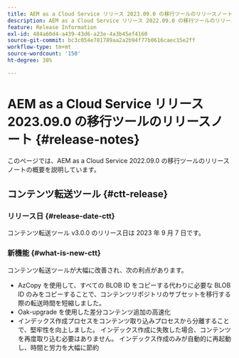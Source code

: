 ```yaml
---
title: AEM as a Cloud Service リリース 2023.09.0 の移行ツールのリリースノート
description: AEM as a Cloud Service リリース 2022.09.0 の移行ツールのリリースノート
feature: Release Information
exl-id: 484a60d4-a439-43d6-a23e-4a3b45ef4160
source-git-commit: bc3c054e781789aa2a2b94f77b0616caec15e2ff
workflow-type: tm+mt
source-wordcount: '150'
ht-degree: 38%

---
```


# AEM as a Cloud Service リリース 2023.09.0 の移行ツールのリリースノート {#release-notes}

このページでは、AEM as a Cloud Service 2022.09.0 の移行ツールのリリースノートの概要を説明しています。

## コンテンツ転送ツール {#ctt-release}

### リリース日 {#release-date-ctt}

コンテンツ転送ツール v3.0.0 のリリース日は 2023 年 9 月 7 日です。

### 新機能 {#what-is-new-ctt}

コンテンツ転送ツールが大幅に改善され、次の利点があります。

* AzCopy を使用して、すべての BLOB ID をコピーする代わりに必要な BLOB ID のみをコピーすることで、コンテンツリポジトリのサブセットを移行する際の転送時間を短縮しました。
* Oak-upgrade を使用した差分コンテンツ追加の高速化
* インデックス作成プロセスをコンテンツ取り込みプロセスから分離することで、堅牢性を向上しました。 インデックス作成に失敗した場合、コンテンツを再度取り込む必要はありません。 インデックス作成のみが自動的に再起動し、時間と労力を大幅に節約
